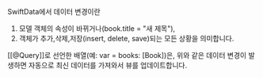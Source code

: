 SwiftData에서 데이터 변경이란
1. 모델 객체의 속성이 바뀌거나(book.title = "새 제목"), 
2. 객체가 추가,삭제,저장(insert, delete, save)되는 
모든 상황을 의미합니다.

[[@Query]]로 선언한 배열(예: var = books: \[Book])은, 위와 같은 데이터 변경이 발생하면 자동으로 최신 데이터를 가져와서 뷰를 업데이트합니다.

